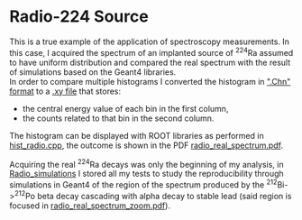 # Radio-224 Source
This is a true example of the application of spectroscopy measurements. In this case, I acquired the spectrum of an implanted source of <sup>224</sup>Ra assumed to have uniform distribution and compared the real spectrum with the result of simulations based on the Geant4 libraries.\
In order to compare multiple histograms I converted the histogram in [".Chn" format](Radio_source/Data/radio_measures16-20_july.Chn) to a [.xy file](Radio_source/Data/radio_measures.xy) that stores:
- the central energy value of each bin in the first column,
- the counts related to that bin in the second column.

The histogram can be displayed with ROOT libraries as performed in [hist_radio.cpp](Radio_source/hist_radio.cpp), the outcome is shown in the PDF [radio_real_spectrum.pdf](Radio_source/Graphs/radio_real_spectrum.pdf).

Acquiring the real <sup>224</sup>Ra decays was only the beginning of my analysis, in [Radio_simulations](Radio_source/Radio_simulations) I stored all my tests to study the reproducibility through simulations in Geant4 of the region of the spectrum produced by the <sup>212</sup>Bi-><sup>212</sup>Po beta decay cascading with alpha decay to stable lead (said region is focused in [radio_real_spectrum_zoom.pdf](Radio_source/Graphs/radio_real_spectrum_zoom.pdf)). 
